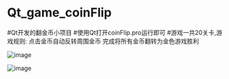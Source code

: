 # Qt_game_coinFlip
#Qt开发的翻金币小项目 
#使用Qt打开coinFlip.pro运行即可
#游戏一共20关卡,游戏规则: 点击金币自动反转周围金币 完成将所有金币翻转为金色游戏胜利

![image](https://github.com/xinzuol/Qt_game_coinFlip/assets/139053786/356409e7-5060-409e-a830-d7e85de8d09f)

![image](https://github.com/xinzuol/Qt_game_coinFlip/assets/139053786/898b2f60-0b2f-4a59-b45b-a9f9a846add3)


